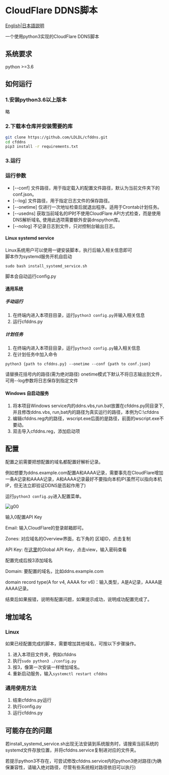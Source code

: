 # CloudFlare DDNS脚本

[English](readme.en.md)|[日本語説明](readme.ja.md)

一个使用python3实现的CloudFlare DDNS脚本

## 系统要求

python >=3.6

## 如何运行

### 1.安装python3.6以上版本

略

### 2.下载本仓库并安装需要的库

```bash
git clone https://github.com/LDLDL/cfddns.git
cd cfddns
pip3 install -r requirements.txt
```
### 3.运行 

### 运行参数

- [--conf] 文件路径，用于指定载入的配置文件路径，默认为当前文件夹下的conf.json。
- [--log] 文件路径，用于指定日志文件的保存路径。
- [--onetime] 仅进行一次地址检查后就退出程序。适用于Crontab计划任务。
- [--usedns] 获取当前域名的IP时不使用CloudFlare API方式检查，而是使用DNS解析域名, 使用此选项需要额外安装dnspython库。
- [--nolog] 不记录日志到文件，只对控制台输出日志。

#### Linux systemd service

Linux系统用户可以使用一键安装脚本，执行后输入相关信息即可  
脚本作为systemd服务开机自启动  

`sudo bash install_systemd_service.sh` 

脚本会自动运行config.py

#### 通用系统

##### 手动运行

1. 在终端内进入本项目目录，运行`python3 config.py`并输入相关信息  
2. 运行cfddns.py

##### 计划任务

1. 在终端内进入本项目目录，运行`python3 config.py`输入相关信息
2. 在计划任务中加入命令

`python3 {path to cfddns.py} --onetime --conf {path to conf.json}`

请替换花括号内的路径(需为绝对路径)
onetime模式下默认不将日志输出到文件，可用--log参数将日志保存到指定文件  

#### Windows 自启动服务

1. 将本项目Windows service内的ddns.vbs,run.bat放置在cfddns.py同目录下,并且修改ddns.vbs, run,bat内的路径为真实运行的路径，本例为C:\cfddns
2. 编辑cfddns.reg内的路径，wscript.exe后面的是路径，前面的wscript.exe不要动。
3. 双击导入cfddns.reg，添加启动项

## 配置

配置之前需要把想配置的域名都配置好解析记录。

例如想要为ddns.example.com配置A和AAAA记录，需要事先在CloudFlare增加一条A记录和AAAA记录，A和AAAA记录最好不要指向本机IP(虽然可以指向本机IP，但无法立即验证DDNS是否起作用了)

运行`python3 config.py`进入配置菜单。

![g00](https://user-images.githubusercontent.com/81149482/129917531-d499ae47-79ab-44b0-910b-e1f2a98fc68c.png)

输入0配置API Key

Email: 输入CloudFlare的登录邮箱即可。

Zones: 对应域名的Overview界面，右下角的 区域ID，点击复制

API Key: 在[这里](https://dash.cloudflare.com/profile/api-tokens)的Global API Key，点击view，输入密码查看

配置完成后按3添加域名

Domain: 要配置的域名，比如ddns.example.com

domain record type(A for v4, AAAA for v6)：输入类型，A是A记录，AAAA是AAAA记录。

结束后如果报错，说明有配置问题，如果提示成功，说明成功配置完成了。

## 增加域名

### Linux

如果已经配置完成的脚本，需要增加其他域名，可按以下步骤操作。

1. 进入本项目文件夹，例如cfddns
2. 执行`sudo python3 ./config.py`
3. 按3，像第一次安装一样增加域名。
4. 重新启动服务，输入`systemctl restart cfddns`

### 通用使用方法

1. 结束cfddns.py运行  
2. 执行config.py  
3. 运行cfddns.py  

## 可能存在的问题

若install_systemd_service.sh出现无法安装到系统服务时，请搜索当前系统的systemd文件存放位置，并将cfddns.service复制进对应的文件夹。

若提示python3不存在，可尝试修改cfddns.service内的python3绝对路径(为确保兼容性，请输入绝对路径，尽管有些系统相对路径依旧可以执行)
